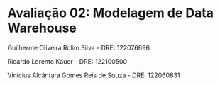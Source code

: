 # Avaliação 02: Modelagem de Data Warehouse
Guilherme Oliveira Rolim Silva - DRE: 122076696

Ricardo Lorente Kauer - DRE: 122100500

Vinícius Alcântara Gomes Reis de Souza - DRE: 122060831


